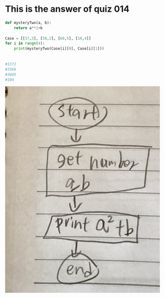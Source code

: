 # This is the answer of quiz 014

```.py
def mysteryTwo(a, b):
    return a**2+b

Case = [[37,3], [58,2], [60,5], [10,4]]
for i in range(4):
    print(mysteryTwo(Case[i][0], Case[i][1]))
    
    
#1372
#3366
#3605
#104

```

![](https://github.com/yutaro741/unit-1/blob/main/picture/IMG_4844_3.jpg)
